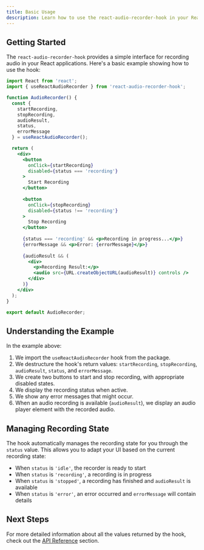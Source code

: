 ```yaml
---
title: Basic Usage
description: Learn how to use the react-audio-recorder-hook in your React components.
---
```


## Getting Started

The `react-audio-recorder-hook` provides a simple interface for recording audio in your React applications. Here's a basic example showing how to use the hook:

```jsx
import React from 'react';
import { useReactAudioRecorder } from 'react-audio-recorder-hook';

function AudioRecorder() {
  const {
    startRecording,
    stopRecording,
    audioResult,
    status,
    errorMessage
  } = useReactAudioRecorder();

  return (
    <div>
      <button 
        onClick={startRecording}
        disabled={status === 'recording'}
      >
        Start Recording
      </button>
      
      <button 
        onClick={stopRecording}
        disabled={status !== 'recording'}
      >
        Stop Recording
      </button>
      
      {status === 'recording' && <p>Recording in progress...</p>}
      {errorMessage && <p>Error: {errorMessage}</p>}
      
      {audioResult && (
        <div>
          <p>Recording Result:</p>
          <audio src={URL.createObjectURL(audioResult)} controls />
        </div>
      )}
    </div>
  );
}

export default AudioRecorder;
```

## Understanding the Example

In the example above:

1. We import the `useReactAudioRecorder` hook from the package.
2. We destructure the hook's return values: `startRecording`, `stopRecording`, `audioResult`, `status`, and `errorMessage`.
3. We create two buttons to start and stop recording, with appropriate disabled states.
4. We display the recording status when active.
5. We show any error messages that might occur.
6. When an audio recording is available (`audioResult`), we display an audio player element with the recorded audio.

## Managing Recording State

The hook automatically manages the recording state for you through the `status` value. This allows you to adapt your UI based on the current recording state:

- When `status` is `'idle'`, the recorder is ready to start
- When `status` is `'recording'`, a recording is in progress
- When `status` is `'stopped'`, a recording has finished and `audioResult` is available
- When `status` is `'error'`, an error occurred and `errorMessage` will contain details

## Next Steps

For more detailed information about all the values returned by the hook, check out the [API Reference](/api/hook-overview/) section. 